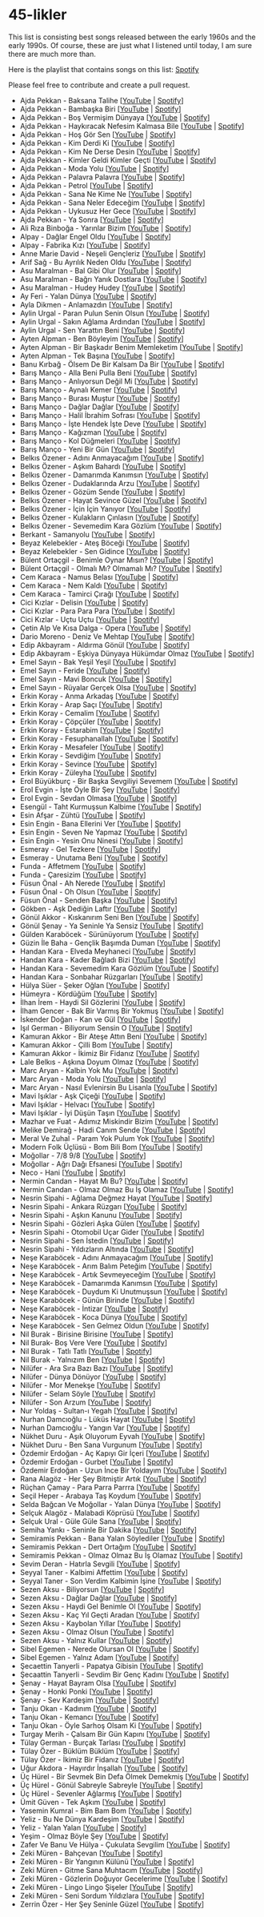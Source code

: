 # 45-likler

This list is consisting best songs released between the early 1960s and the early 1990s. Of course, these are just what I listened until today, I am sure there are much more than.

Here is the playlist that contains songs on this list: [Spotify](https://open.spotify.com/playlist/5VD87mPbWlGQsnvKyhCbQG?si=12c9340c3c654402)

Please feel free to contribute and create a pull request.

- Ajda Pekkan - Baksana Talihe [[YouTube](https://www.youtube.com/watch?v=SbDII2ZyBnU) | [Spotify](https://open.spotify.com/intl-tr/track/0ffoEaBfbccbYWFsubcF8O)]
- Ajda Pekkan - Bambaşka Biri [[YouTube](https://www.youtube.com/watch?v=qNe6TdUYzIs) | [Spotify](https://open.spotify.com/intl-tr/track/2PtfdRfzzZasYANp1o9HD9)]
- Ajda Pekkan - Boş Vermişim Dünyaya [[YouTube](https://www.youtube.com/watch?v=9O0jlmIXn5Y) | [Spotify](https://open.spotify.com/intl-tr/track/3jlaFDCkViUyTsIjg39Qf4)]
- Ajda Pekkan - Haykıracak Nefesim Kalmasa Bile [[YouTube](https://www.youtube.com/watch?v=G81e4utp3Mo) | [Spotify](https://open.spotify.com/intl-tr/track/1cRpb34T284GhBlbVK3qpK)]
- Ajda Pekkan - Hoş Gör Sen [[YouTube](https://www.youtube.com/watch?v=oglP5VQR5Bk) | [Spotify](https://open.spotify.com/intl-tr/track/759loAtdMsqkEexIB6Zu7T)]
- Ajda Pekkan - Kim Derdi Ki [[YouTube](https://www.youtube.com/watch?v=52CTMIoG878) | [Spotify](https://open.spotify.com/intl-tr/track/5ypmTdt4X1M9GML2z1NHNe)]
- Ajda Pekkan - Kim Ne Derse Desin [[YouTube](https://www.youtube.com/watch?v=Egq1Uk0WLbk) | [Spotify](https://open.spotify.com/intl-tr/track/56g62QRl9wNTJRn5idyMsp)]
- Ajda Pekkan - Kimler Geldi Kimler Geçti [[YouTube](https://www.youtube.com/watch?v=dCEnXSFxgsY) | [Spotify](https://open.spotify.com/intl-tr/track/2pJi3QHIg0nrRyWfI3mJqM)]
- Ajda Pekkan - Moda Yolu [[YouTube](https://www.youtube.com/watch?v=6lCsYmTaGwY) | [Spotify](https://open.spotify.com/intl-tr/track/3YZerd58VEGHCY3Qaoap06)]
- Ajda Pekkan - Palavra Palavra [[YouTube](https://www.youtube.com/watch?v=jwMzqZnnW88) | [Spotify](https://open.spotify.com/intl-tr/track/1r6Jif8u43TvyKVRPUBxRX)]
- Ajda Pekkan - Petrol [[YouTube](https://www.youtube.com/watch?v=UcQGFTqTlwk) | [Spotify](https://open.spotify.com/intl-tr/track/31RXhaTkWkeFdv0Zb7E3AA)]
- Ajda Pekkan - Sana Ne Kime Ne [[YouTube](https://www.youtube.com/watch?v=98plycP955Y) | [Spotify](https://open.spotify.com/intl-tr/track/5JGpYrILUAQKOUaVkimtYE)]
- Ajda Pekkan - Sana Neler Edeceğim [[YouTube](https://www.youtube.com/watch?v=v12EYL1TMUI) | [Spotify](https://open.spotify.com/intl-tr/track/4ViJpCfojsF6yncsDtXGFW)]
- Ajda Pekkan - Uykusuz Her Gece [[YouTube](https://www.youtube.com/watch?v=qjKO1tJHEJc) | [Spotify](https://open.spotify.com/intl-tr/track/6aA4cRSnUb5B1sSfLP0eXi)]
- Ajda Pekkan - Ya Sonra [[YouTube](https://www.youtube.com/watch?v=swNGsGiWrL0) | [Spotify](https://open.spotify.com/intl-tr/track/6g7QJOLaFuChdtrAYU9FXY)]
- Ali Rıza Binboğa - Yarınlar Bizim [[YouTube](https://www.youtube.com/watch?v=o28aI34_pms) | [Spotify](https://open.spotify.com/intl-tr/track/5qg7kuPzbWir4AqHugKL8l)]
- Alpay - Dağlar Engel Oldu [[YouTube](https://www.youtube.com/watch?v=tKByUwKMK6o) | [Spotify](https://open.spotify.com/intl-tr/track/33hTYa4C1VlBsb0z8lFCuM)]
- Alpay - Fabrika Kızı [[YouTube](https://www.youtube.com/watch?v=Ici0zvNKdi0) | [Spotify](https://open.spotify.com/intl-tr/track/6rZDPH7F1KW9iOlkdMMMMw)]
- Anne Marie David - Neşeli Gençleriz [[YouTube](https://www.youtube.com/watch?v=DhJAoRKlWls) | [Spotify](https://open.spotify.com/intl-tr/track/04DhJn0izI8khCb0vWFFbP)]
- Arif Sağ - Bu Ayrılık Neden Oldu [[YouTube](https://www.youtube.com/watch?v=Sg7qEExe6sA) | [Spotify](https://open.spotify.com/intl-tr/track/1rV9dfRSoYEmtSbXzcgbLo)]
- Asu Maralman - Bal Gibi Olur [[YouTube](https://www.youtube.com/watch?v=EIV3BU5vnZc) | [Spotify](https://open.spotify.com/intl-tr/track/4TO8P8RZ7FRdS4NOvJl3Yi)]
- Asu Maralman - Bağrı Yanık Dostlara [[YouTube](https://www.youtube.com/watch?v=8j-IHZW6u-w) | [Spotify](https://open.spotify.com/intl-tr/track/4IW6dceg25kuWOsqvh3mDR)]
- Asu Maralman - Hudey Hudey [[YouTube](https://www.youtube.com/watch?v=rb5oi6--Rho) | [Spotify](https://open.spotify.com/intl-tr/track/6AlSh7oCqt7WwhE86wJtHA)]
- Ay Feri - Yalan Dünya [[YouTube](https://www.youtube.com/watch?v=BoCZ7AGuhVQ) | [Spotify](https://open.spotify.com/intl-tr/track/4GYYskp1dfUSSMsHiayx3t)]
- Ayla Dikmen - Anlamazdın [[YouTube](https://www.youtube.com/watch?v=tNjZndIA6F8) | [Spotify](https://open.spotify.com/intl-tr/track/1qwQ1P3FwFouG1zTIBkGXU)]
- Aylin Urgal - Paran Pulun Senin Olsun [[YouTube](https://www.youtube.com/watch?v=ZT2QKbtR7Rs) | [Spotify](https://open.spotify.com/intl-tr/track/2hlntIYNUEhUbuSvB9kPZg)]
- Aylin Urgal - Sakın Ağlama Ardından [[YouTube](https://www.youtube.com/watch?v=fw5XkPtzTsk) | [Spotify](https://open.spotify.com/intl-tr/track/4NYlGJWjHubltm3lCY0Hq2)]
- Aylin Urgal - Sen Yarattın Beni [[YouTube](https://www.youtube.com/watch?v=AchLZZAxjmw) | [Spotify](https://open.spotify.com/intl-tr/track/1dJLBsGIUj5azgH9soHRTC)]
- Ayten Alpman - Ben Böyleyim [[YouTube](https://www.youtube.com/watch?v=eOXlIyEBPCo) | [Spotify](https://open.spotify.com/intl-tr/track/44ANlZqGoKm61vGckOyLy9)]
- Ayten Alpman - Bir Başkadır Benim Memleketim [[YouTube](https://www.youtube.com/watch?v=jDjluJotn_Q) | [Spotify](https://open.spotify.com/intl-tr/track/03n9wapsbqab6S13X5Hb1v)]
- Ayten Alpman - Tek Başına [[YouTube](https://www.youtube.com/watch?v=jRB_iWANP5o) | [Spotify](https://open.spotify.com/intl-tr/track/0dmOxu6oiMnXEzxDVJyQGv)]
- Banu Kırbağ - Ölsem De Bir Kalsam Da Bir [[YouTube](https://www.youtube.com/watch?v=oW4X7zPK7XY) | [Spotify](https://open.spotify.com/intl-tr/track/0tv18OTjsiKFH8Ug8qZVEe)]
- Barış Manço - Alla Beni Pulla Beni [[YouTube](https://www.youtube.com/watch?v=GUKIEjmQ1Bc) | [Spotify](https://open.spotify.com/intl-tr/track/0pGQ7ie0yvg79MrIlR0wDt)]
- Barış Manço - Anlıyorsun Değil Mi [[YouTube](https://www.youtube.com/watch?v=nx3vjCqC0SM) | [Spotify](https://open.spotify.com/intl-tr/track/18QkbQZgychVvaKN4BVsGL)]
- Barış Manço - Aynalı Kemer [[YouTube](https://www.youtube.com/watch?v=jt8G_g2_pBg) | [Spotify](https://open.spotify.com/intl-tr/track/5kbX6QlSDGgprK3jVuxGt7)]
- Barış Manço - Burası Muştur [[YouTube](https://www.youtube.com/watch?v=TdhQ-u3Xl4c) | [Spotify](https://open.spotify.com/intl-tr/track/5hVFKnu3Km7q9GSW6XNdEd)]
- Barış Manço - Dağlar Dağlar [[YouTube](https://www.youtube.com/watch?v=BI6Nk1cXBvk) | [Spotify](https://open.spotify.com/intl-tr/track/3EXO6y0bM6VZIKN0D720Ry)]
- Barış Manço - Halil İbrahim Sofrası [[YouTube](https://www.youtube.com/watch?v=-4tp192MLhQ) | [Spotify](https://open.spotify.com/intl-tr/track/6wnymL5PCA86DU6jRndPFr)]
- Barış Manço - İşte Hendek İşte Deve [[YouTube](https://www.youtube.com/watch?v=9ynDhnvOdSY) | [Spotify](https://open.spotify.com/intl-tr/track/0PHBoHG8oyO0vXGsxAyGjN)]
- Barış Manço - Kağızman [[YouTube](https://www.youtube.com/watch?v=laB5oFBkdu4) | [Spotify](https://open.spotify.com/intl-tr/track/32aV8LF9OX0Us0bjeEGF8G)]
- Barış Manço - Kol Düğmeleri [[YouTube](https://www.youtube.com/watch?v=RVKK9BPow5k) | [Spotify](https://open.spotify.com/intl-tr/track/4DsjiElZzrVRJZv1nFoqV8)]
- Barış Manço - Yeni Bir Gün [[YouTube](https://www.youtube.com/watch?v=QfMWATV4DDo) | [Spotify](https://open.spotify.com/intl-tr/track/3cvkPFdnL0NqA70VE3zmDd)]
- Belkıs Özener - Adını Anmayacağım [[YouTube](https://www.youtube.com/watch?v=4f8uCIqMqfc) | [Spotify](https://open.spotify.com/intl-tr/track/30Xjrw9U0j39cgFYK7uvVu)]
- Belkıs Özener - Aşkım Bahardı [[YouTube](https://www.youtube.com/watch?v=yJPJiWngGzs) | [Spotify](https://open.spotify.com/intl-tr/track/222HDotpYXkFydRi56wHTC)]
- Belkıs Özener - Damarımda Kanımsın [[YouTube](https://www.youtube.com/watch?v=dE_GpNgxIpo) | [Spotify](https://open.spotify.com/intl-tr/track/3M6zY1Z7VaXLbYGy2jSv0v)]
- Belkıs Özener - Dudaklarında Arzu [[YouTube](https://www.youtube.com/watch?v=FGv3d_I2r4I) | [Spotify](https://open.spotify.com/intl-tr/track/3MeUdwQRvWI3wz4nJmhXm8)]
- Belkıs Özener - Gözüm Sende [[YouTube](https://www.youtube.com/watch?v=0Pgcag10Nnw) | [Spotify](https://open.spotify.com/intl-tr/track/2FPRKcMAeGeeeEPidmqd6P)]
- Belkıs Özener - Hayat Sevince Güzel [[YouTube](https://www.youtube.com/watch?v=TQlLJ6tslN4) | [Spotify](https://open.spotify.com/intl-tr/track/1GETxaItMcC5zEzdzdNU0V)]
- Belkıs Özener - İçin İçin Yanıyor [[YouTube](https://www.youtube.com/watch?v=SeZHegpAcBc) | [Spotify](https://open.spotify.com/intl-tr/track/6eYnGROM3t6ZyUNET9j6iG)]
- Belkıs Özener - Kulakların Çınlasın [[YouTube](https://www.youtube.com/watch?v=SQr9nS3mi6k) | [Spotify](https://open.spotify.com/intl-tr/track/1vo1SWfbVrorMtLqzUmokv)]
- Belkıs Özener - Sevemedim Kara Gözlüm [[YouTube](https://www.youtube.com/watch?v=gZVlNZiNPpI) | [Spotify](https://open.spotify.com/intl-tr/track/5pUn7dObTByqOszaR39eyL)]
- Berkant - Samanyolu [[YouTube](https://www.youtube.com/watch?v=6D1l_8qI4ks) | [Spotify](https://open.spotify.com/intl-tr/track/06A1dT4mvCNONx9jeMs7KU)]
- Beyaz Kelebekler - Ateş Böceği [[YouTube](https://www.youtube.com/watch?v=1sosHe5VguQ) | [Spotify]()]
- Beyaz Kelebekler - Sen Gidince [[YouTube](https://www.youtube.com/watch?v=gLMS9gUaBx4) | [Spotify](https://open.spotify.com/intl-tr/track/0EUVbwLL6cFQzp4iubk05W)]
- Bülent Ortaçgil - Benimle Oynar Mısın? [[YouTube](https://www.youtube.com/watch?v=foKt6cvyH6k) | [Spotify](https://open.spotify.com/intl-tr/track/69QnkvrvdrIf81NhNPF6Ca)]
- Bülent Ortaçgil - Olmalı Mı? Olmamalı Mı? [[YouTube](https://www.youtube.com/watch?v=kN3MAyjhsmg) | [Spotify](https://open.spotify.com/intl-tr/track/0pnC8KYOumEqzYDALFQNAL)]
- Cem Karaca - Namus Belası [[YouTube](https://www.youtube.com/watch?v=q-g_72334bg) | [Spotify](https://open.spotify.com/intl-tr/track/18TSFIXx3mfk8lusOZCtxG)]
- Cem Karaca - Nem Kaldı [[YouTube](https://www.youtube.com/watch?v=V8AQowHXi5Q) | [Spotify](https://open.spotify.com/intl-tr/track/2aTPG2sMZkoxTTNRfaxbtV)]
- Cem Karaca - Tamirci Çırağı [[YouTube](https://www.youtube.com/watch?v=9KkAtcPku2k) | [Spotify](https://open.spotify.com/intl-tr/track/0xWB2vkNuXO9f31e9FsuJw)]
- Cici Kızlar - Delisin [[YouTube](https://www.youtube.com/watch?v=w2dcvA1lz4I) | [Spotify](https://open.spotify.com/intl-tr/track/5cwatA8W91e8BwzidFrTwa)]
- Cici Kızlar - Para Para Para [[YouTube](https://www.youtube.com/watch?v=zAib-l4birY) | [Spotify](https://open.spotify.com/intl-tr/track/4H2yZ4LT877PcS1922R07g)]
- Cici Kızlar - Uçtu Uçtu [[YouTube](https://www.youtube.com/watch?v=zBQr-Vza6VM) | [Spotify](https://open.spotify.com/intl-tr/track/425eNEHToAaaNVZzgAhY8e)]
- Çetin Alp Ve Kısa Dalga - Opera [[YouTube](https://www.youtube.com/watch?v=zyy7IWbsRR4) | [Spotify](https://open.spotify.com/intl-tr/track/11HeXVPrR4DgrDCNR2rjab)]
- Dario Moreno - Deniz Ve Mehtap [[YouTube](https://www.youtube.com/watch?v=a6DFBP4mls0) | [Spotify](https://open.spotify.com/intl-tr/track/0OWUML7YpITgMyk3nNUM25)]
- Edip Akbayram - Aldırma Gönül [[YouTube](https://www.youtube.com/watch?v=o6PZsAitVCc) | [Spotify](https://open.spotify.com/intl-tr/track/0wdFEbZ7n4h3IfIvvuNhTP)]
- Edip Akbayram - Eşkiya Dünyaya Hükümdar Olmaz [[YouTube](https://www.youtube.com/watch?v=y7y8xuBKCRA) | [Spotify](https://open.spotify.com/intl-tr/track/6ZhZ1IQCx9vigar0lWihO9)]
- Emel Sayın - Bak Yeşil Yeşil [[YouTube](https://www.youtube.com/watch?v=qQZNNuFqmH0) | [Spotify](https://open.spotify.com/intl-tr/track/59YZK0d2ttqxIKD36PaX3t)]
- Emel Sayın - Feride [[YouTube](https://www.youtube.com/watch?v=TldR4H7J7wc) | [Spotify](https://open.spotify.com/intl-tr/track/0bZL7i0d6teVofMOyryvmR)]
- Emel Sayın - Mavi Boncuk [[YouTube](https://www.youtube.com/watch?v=qmx5yaUZ-Lo) | [Spotify](https://open.spotify.com/intl-tr/track/69xtWpMzF2H3RonEjRpWXh)]
- Emel Sayın - Rüyalar Gerçek Olsa [[YouTube](https://www.youtube.com/watch?v=3oqfzOj_NOU) | [Spotify](https://open.spotify.com/intl-tr/track/7sodRzrEvCdM4GwvyZM1jC)]
- Erkin Koray - Anma Arkadaş [[YouTube](https://www.youtube.com/watch?v=eDM8W2E1opM) | [Spotify](https://open.spotify.com/intl-tr/track/76dwKDjC7auI0C6LiD7HmX)]
- Erkin Koray - Arap Saçı [[YouTube](https://www.youtube.com/watch?v=TjQH8smGzYk) | [Spotify](https://open.spotify.com/intl-tr/track/3ix5w1JJHRtcyWtgG3CPHB)]
- Erkin Koray - Cemalim [[YouTube](https://www.youtube.com/watch?v=ogyCB3-A7u8) | [Spotify](https://open.spotify.com/intl-tr/track/1Xq0htouVuHOkSJxM5DZHu)]
- Erkin Koray - Çöpçüler [[YouTube](https://www.youtube.com/watch?v=iJc0JZcRrAM) | [Spotify](https://open.spotify.com/intl-tr/track/2Ejiv4HRKNxb76jt0FxCl1)]
- Erkin Koray - Estarabim [[YouTube](https://www.youtube.com/watch?v=l-ljBr16SUs) | [Spotify](https://open.spotify.com/intl-tr/track/22fkbkbWVipvd704HHsRDe)]
- Erkin Koray - Fesuphanallah [[YouTube](https://www.youtube.com/watch?v=0TdUz8X3_Y8) | [Spotify](https://open.spotify.com/intl-tr/track/5v69FiAd7gomVAL5zRd467)]
- Erkin Koray - Mesafeler [[YouTube](https://www.youtube.com/watch?v=NQNPdS77vpk) | [Spotify](https://open.spotify.com/intl-tr/track/4WTGyENnRzn0ypDq8SIImn)]
- Erkin Koray - Sevdiğim [[YouTube](https://www.youtube.com/watch?v=2nTVYUW2Yzs) | [Spotify](https://open.spotify.com/intl-tr/track/7xMzz7SVogHlTzySlN4qtC)]
- Erkin Koray - Sevince [[YouTube](https://www.youtube.com/watch?v=18rJ43ehPEg) | [Spotify](https://open.spotify.com/intl-tr/track/28JN0yHdCLFCSNZmBsfjhJ)]
- Erkin Koray - Züleyha [[YouTube](https://www.youtube.com/watch?v=8XrtOdCj-Tk) | [Spotify](https://open.spotify.com/intl-tr/track/2EbosXV49XBMvuSNX1Wboj)]
- Erol Büyükburç - Bir Başka Sevgiliyi Sevemem [[YouTube](https://www.youtube.com/watch?v=MAlGdS3ClQo) | [Spotify](https://open.spotify.com/intl-tr/track/5adJzdcqfnWOhEWMTlD28i)]
- Erol Evgin - İşte Öyle Bir Şey [[YouTube](https://www.youtube.com/watch?v=Pvrrant-blY) | [Spotify](https://open.spotify.com/intl-tr/track/07ycJqYmXyIxPT0dIWlalt)]
- Erol Evgin - Sevdan Olmasa [[YouTube](https://www.youtube.com/watch?v=8OgcC-lyRPs) | [Spotify](https://open.spotify.com/intl-tr/track/6pLCbZe5RcIkciIvIl0Zif)]
- Esengül - Taht Kurmuşsun Kalbime [[YouTube](https://www.youtube.com/watch?v=xD74qZOlI0U) | [Spotify](https://open.spotify.com/intl-tr/track/392AaXP6eMhmj8o81NM3Om)]
- Esin Afşar - Zühtü [[YouTube](https://www.youtube.com/watch?v=cXo_z5AYyQg) | [Spotify](https://open.spotify.com/intl-tr/track/2CJ4PxGqDZEeKtR5EPviTQ)]
- Esin Engin - Bana Ellerini Ver [[YouTube](https://www.youtube.com/watch?v=E0WGMxky-T8) | [Spotify]()]
- Esin Engin - Seven Ne Yapmaz [[YouTube](https://www.youtube.com/watch?v=8oIuRX23KyQ) | [Spotify](https://open.spotify.com/intl-tr/track/3iOEYyQoyMT1hLfLajc54K)]
- Esin Engin - Yesin Onu Ninesi [[YouTube](https://www.youtube.com/watch?v=RqHKm_SzQVQ) | [Spotify](https://open.spotify.com/intl-tr/track/2fh9I9pk2XN75bhQqFnYxm)]
- Esmeray - Gel Tezkere [[YouTube](https://www.youtube.com/watch?v=VGrcd63tE8U) | [Spotify](https://open.spotify.com/intl-tr/track/4bgFxGgRrd2z93ijr99quY)]
- Esmeray - Unutama Beni [[YouTube](https://www.youtube.com/watch?v=fpaobkArtFk) | [Spotify](https://open.spotify.com/intl-tr/track/1mRlWwAqXJb8OonNuS8UPV)]
- Funda - Affetmem [[YouTube](https://www.youtube.com/watch?v=cqTcKoM9mJI) | [Spotify](https://open.spotify.com/intl-tr/track/5aMvjLRVr2m4VZIoClQG6L)]
- Funda - Çaresizim [[YouTube](https://www.youtube.com/watch?v=bmjR0IXpmk0) | [Spotify](https://open.spotify.com/intl-tr/track/6GNoRytYHewXprnDo6cvQn)]
- Füsun Önal - Ah Nerede [[YouTube](https://www.youtube.com/watch?v=QnfISMpJE2U) | [Spotify](https://open.spotify.com/intl-tr/track/4wQhrNnIwpdUGfn0Cx7FE4)]
- Füsun Önal - Oh Olsun [[YouTube](https://www.youtube.com/watch?v=fdlhRKcBeGs) | [Spotify](https://open.spotify.com/intl-tr/track/74eBxYIoJFIQPF1h78romI)]
- Füsun Önal - Senden Başka [[YouTube](https://www.youtube.com/watch?v=BOVjiXhfLDY) | [Spotify](https://open.spotify.com/intl-tr/track/5c91hNOoKfapMH58q7Xn31)]
- Gökben - Aşk Dediğin Laftır [[YouTube](https://www.youtube.com/watch?v=LzJ6VxPeKI8) | [Spotify](https://open.spotify.com/intl-tr/track/0OhYmvzNF3dVdNp3xPBAOv)]
- Gönül Akkor - Kıskanırım Seni Ben [[YouTube](https://www.youtube.com/watch?v=UUCjtnmsxMk) | [Spotify](https://open.spotify.com/intl-tr/track/0HmDHZlqbuBuYSFyUGZBYn)]
- Gönül Şenay - Ya Seninle Ya Sensiz [[YouTube](https://www.youtube.com/watch?v=5-aQlO7LjZE) | [Spotify](https://open.spotify.com/intl-tr/track/1RU2Shgkee4BpZPYUnJiL0)]
- Gülden Karaböcek - Sürünüyorum [[YouTube](https://www.youtube.com/watch?v=djvaJgRuV6U) | [Spotify](https://open.spotify.com/intl-tr/track/6OlvQK668R8AJeCs1MbxuW)]
- Güzin İle Baha - Gençlik Başımda Duman [[YouTube](https://www.youtube.com/watch?v=BWUIZ6LOa9A) | [Spotify](https://open.spotify.com/intl-tr/track/5Ox8yqAfQvNwaDoGlkU2al)]
- Handan Kara - Elveda Meyhaneci [[YouTube](https://www.youtube.com/watch?v=wwLRKwXhjKQ) | [Spotify](https://open.spotify.com/intl-tr/track/4N5uz4ILNiU2gJukKCperO)]
- Handan Kara - Kader Bağladı Bizi [[YouTube](https://www.youtube.com/watch?v=JivLOBCMzoE) | [Spotify](https://open.spotify.com/intl-tr/track/39Xy2TSzY9jNJ3JhWjpeHd)]
- Handan Kara - Sevemedim Kara Gözlüm [[YouTube](https://www.youtube.com/watch?v=Cj0kwv8niX0) | [Spotify](https://open.spotify.com/intl-tr/track/32Rgs3h0FnCFKoS3Cd6vXB)]
- Handan Kara - Sonbahar Rüzgarları [[YouTube](https://www.youtube.com/watch?v=r_Ef7VhkouQ) | [Spotify](https://open.spotify.com/intl-tr/track/26hjGLuXe65yvOMtiuuOCJ)]
- Hülya Süer - Şeker Oğlan [[YouTube](https://www.youtube.com/watch?v=pe_dZlRV818) | [Spotify](https://open.spotify.com/intl-tr/track/15Twc6fZvdYEsrZw0jbChF)]
- Hümeyra - Kördüğüm [[YouTube](https://www.youtube.com/watch?v=2UXznE7MoSo) | [Spotify](https://open.spotify.com/intl-tr/track/7wsTk17VHWZ2s5g3XpZvIj)]
- İlhan İrem - Haydi Sil Gözlerini [[YouTube](https://www.youtube.com/watch?v=4mf9SR4A6Y0) | [Spotify](https://open.spotify.com/intl-tr/track/6exEYaMdKiV4MrRRR3YQrm)]
- İlham Gencer - Bak Bir Varmış Bir Yokmuş [[YouTube](https://www.youtube.com/watch?v=Dyk2QuphfYA) | [Spotify](https://open.spotify.com/intl-tr/track/7lisbdt0svWd4urEsQCMlK)]
- İskender Doğan - Kan ve Gül [[YouTube](https://www.youtube.com/watch?v=T6z-EuRZVPQ) | [Spotify](https://open.spotify.com/intl-tr/track/1E6syp1p3fehenR7bVy10u)]
- Işıl German - Biliyorum Sensin O [[YouTube](https://www.youtube.com/watch?v=eIFWu4uwEiA) | [Spotify](https://open.spotify.com/intl-tr/track/3ggQGr3UmqzWgdlHXjMnZl)]
- Kamuran Akkor - Bir Ateşe Attın Beni [[YouTube](https://www.youtube.com/watch?v=li48S6A9yeE) | [Spotify](https://open.spotify.com/intl-tr/track/0C1EzLDBUfTlQD95FxVWx1)]
- Kamuran Akkor - Çilli Bom [[YouTube](https://www.youtube.com/watch?v=ql6F_ODAp-Y) | [Spotify](https://open.spotify.com/intl-tr/track/0C1EzLDBUfTlQD95FxVWx1)]
- Kamuran Akkor - İkimiz Bir Fidanız [[YouTube](https://www.youtube.com/watch?v=aHLbm0--0s0) | [Spotify](https://open.spotify.com/intl-tr/track/1rRHrIgrPPHUYD97oYAgli)]
- Lale Belkıs - Aşkına Doyum Olmaz [[YouTube](https://www.youtube.com/watch?v=d82zvVv5Ijo) | [Spotify](https://open.spotify.com/intl-tr/track/2MXOqTwClFe44dHcNWTeOp)]
- Marc Aryan - Kalbin Yok Mu [[YouTube](https://www.youtube.com/watch?v=9c018y8kLXE) | [Spotify](https://open.spotify.com/intl-tr/track/3jn9eyOsRLN5r0bajb8AbM)]
- Marc Aryan - Moda Yolu [[YouTube](https://www.youtube.com/watch?v=WPA2TvD5DAA) | [Spotify](https://open.spotify.com/intl-tr/track/79gHjBONPJny9enl36HUBo)]
- Marc Aryan - Nasıl Evlenirsin Bu Lisanla [[YouTube](https://www.youtube.com/watch?v=6KKiSFMqLzA) | [Spotify](https://open.spotify.com/intl-tr/track/0RjcZt7sruPLDnqDHeAk0z)]
- Mavi Işıklar - Aşk Çiçeği [[YouTube](https://www.youtube.com/watch?v=O6V-M0rHJI0) | [Spotify](https://open.spotify.com/intl-tr/track/3cJLakFlgKqNhykOCYO7Hq)]
- Mavi Işıklar - Helvacı [[YouTube](https://www.youtube.com/watch?v=9aQs-Aaz2CE) | [Spotify](https://open.spotify.com/intl-tr/track/7JGtQwkSrM6RT6jALZpo0A)]
- Mavi Işıklar - İyi Düşün Taşın [[YouTube](https://www.youtube.com/watch?v=szQOJhbGlJw) | [Spotify](https://open.spotify.com/intl-tr/track/2eAMb00IDT4wnC794mG0ps)]
- Mazhar ve Fuat - Adımız Miskindir Bizim [[YouTube](https://www.youtube.com/watch?v=zbeErgE4quA) | [Spotify](https://open.spotify.com/intl-tr/track/4bxSoFQl2ExbgPLSj24UDH)]
- Melike Demirağ - Hadi Canım Sende [[YouTube](https://www.youtube.com/watch?v=uqIEiUv1bVQ) | [Spotify](https://open.spotify.com/intl-tr/track/5cMuv4kOwCDuCfnzbClJK7)]
- Meral Ve Zuhal - Param Yok Pulum Yok [[YouTube](https://www.youtube.com/watch?v=vWRdyDmGboA) | [Spotify](https://open.spotify.com/intl-tr/track/3uhuV8CwwpWJV1BKKuvk2D)]
- Modern Folk Üçlüsü - Bom Bili Bom [[YouTube](https://www.youtube.com/watch?v=YZA8nycMs7Y) | [Spotify](https://open.spotify.com/intl-tr/track/6UnoO6YTjRHvUNTTT9ZvZL)]
- Moğollar - 7/8 9/8 [[YouTube](https://www.youtube.com/watch?v=_DgJk7nEPb0) | [Spotify](https://open.spotify.com/intl-tr/track/7BspAkMwdeh97or8t2MgCr)]
- Moğollar - Ağrı Dağı Efsanesi [[YouTube](https://www.youtube.com/watch?v=oBNayWLXCHA) | [Spotify](https://open.spotify.com/intl-tr/track/0EibVYIKV1pVWvCAgANAmS)]
- Neco - Hani [[YouTube](https://www.youtube.com/watch?v=dVHdQVBOGhI) | [Spotify](https://open.spotify.com/intl-tr/track/7wNPjyXMRVJGwvVhESoY1y)]
- Nermin Candan - Hayat Mı Bu? [[YouTube](https://www.youtube.com/watch?v=5135_fCB88c) | [Spotify](https://open.spotify.com/intl-tr/track/3QxXjwzQeoVl9JD094P2jX)]
- Nermin Candan - Olmaz Olmaz Bu İş Olamaz [[YouTube](https://www.youtube.com/watch?v=Ohu8WtOyACE) | [Spotify](https://open.spotify.com/intl-tr/track/73W1NgaaghsyjKoGSLMIVX)]
- Nesrin Sipahi - Ağlama Değmez Hayat [[YouTube](https://www.youtube.com/watch?v=lDmiS1YCfMs) | [Spotify](https://open.spotify.com/intl-tr/track/5AbhfPymEEQRi578TqxCq6)]
- Nesrin Sipahi - Ankara Rüzgarı [[YouTube](https://www.youtube.com/watch?v=nMX-jlqg2Cw) | [Spotify](https://open.spotify.com/intl-tr/track/3bWI0Kc8CfRRu6143pUfr8)]
- Nesrin Sipahi - Aşkın Kanunu [[YouTube](https://www.youtube.com/watch?v=UJgenKkIeA0) | [Spotify](https://open.spotify.com/intl-tr/track/0dSjE5b8IFQQBIykHAKeOu)]
- Nesrin Sipahi - Gözleri Aşka Gülen [[YouTube](https://www.youtube.com/watch?v=r-G7GpKPZyw) | [Spotify](https://open.spotify.com/intl-tr/track/5RpoaIUGufHfeDobp4nUWj)]
- Nesrin Sipahi - Otomobil Uçar Gider [[YouTube](https://www.youtube.com/watch?v=xo7TrBbks2I) | [Spotify](https://open.spotify.com/intl-tr/track/2qjuRMtxaKnMmpVDTCqVay)]
- Nesrin Sipahi - Sen İstedin [[YouTube](https://www.youtube.com/watch?v=WWfBymVC1AI) | [Spotify](https://open.spotify.com/intl-tr/track/6YQgCjTQGyfdEqzeRpVWgD)]
- Nesrin Sipahi - Yıldızların Altında [[YouTube](https://www.youtube.com/watch?v=OH5xH7ipWyc) | [Spotify](https://open.spotify.com/intl-tr/track/37TqoVNCVEpmxhd1hx6V9W)]
- Neşe Karaböcek - Adını Anmayacağım [[YouTube](https://www.youtube.com/watch?v=tGEOVHeFZKo) | [Spotify](https://open.spotify.com/intl-tr/track/2qYM23wBRgISzAcVUxakDo)]
- Neşe Karaböcek - Arım Balım Peteğim [[YouTube](https://www.youtube.com/watch?v=oFpnapdohOs) | [Spotify](https://open.spotify.com/intl-tr/track/62aAcdCdtZK2rPQgBXDZsq)]
- Neşe Karaböcek - Artık Sevmeyeceğim [[YouTube](https://www.youtube.com/watch?v=39yBP7Wg3cM) | [Spotify](https://open.spotify.com/intl-tr/track/2bWeSUaIdYMxmmcuRxpzof)]
- Neşe Karaböcek - Damarımda Kanımsın [[YouTube](https://www.youtube.com/watch?v=RPz_4GJ2ZfU) | [Spotify](https://open.spotify.com/intl-tr/track/2wsYRmoR8UEzzlEJd6uGvj)]
- Neşe Karaböcek - Duydum Ki Unutmuşsun [[YouTube](https://www.youtube.com/watch?v=aoerT7rt1RI) | [Spotify](https://open.spotify.com/intl-tr/track/6LgJDNqXnnwEVCbPnBSUtz)]
- Neşe Karaböcek - Günün Birinde [[YouTube](https://www.youtube.com/watch?v=cY_V1cRCOzo) | [Spotify](https://open.spotify.com/intl-tr/track/0SrXKAQYvUhbekHTdowAUR)]
- Neşe Karaböcek - İntizar [[YouTube](https://www.youtube.com/watch?v=dNnp-PO76Zk) | [Spotify](https://open.spotify.com/intl-tr/track/5Rz4s6rdXNmIDVckFcIxH2)]
- Neşe Karaböcek - Koca Dünya [[YouTube](https://www.youtube.com/watch?v=oVhG3Bzd6m4) | [Spotify](https://open.spotify.com/intl-tr/track/6MgsM894ne4rZo694LDIsY)]
- Neşe Karaböcek - Sen Gelmez Oldun [[YouTube](https://www.youtube.com/watch?v=ps6wLGqBPhw) | [Spotify](https://open.spotify.com/intl-tr/track/3APFf0kRKC3vrdkNiSyaRj)]
- Nil Burak - Birisine Birisine [[YouTube](https://www.youtube.com/watch?v=qV6SDLOJgXw) | [Spotify](https://open.spotify.com/intl-tr/track/5Lzm844Yefk0pwqSWS0T1H)]
- Nil Burak- Boş Vere Vere [[YouTube](https://www.youtube.com/watch?v=AOye4os6nzc) | [Spotify](https://open.spotify.com/intl-tr/track/5DwAFXemYsr7krlZScePIX)]
- Nil Burak - Tatlı Tatlı [[YouTube](https://www.youtube.com/watch?v=vCoaaoDUwfM) | [Spotify](https://open.spotify.com/intl-tr/track/6sB71sY31VSzfg36aHXH9N)]
- Nil Burak - Yalnızım Ben [[YouTube](https://www.youtube.com/watch?v=TWSPtXCaTzU) | [Spotify](https://open.spotify.com/intl-tr/track/7xSarKHglLLh0Kxv3raols)]
- Nilüfer - Ara Sıra Bazı Bazı [[YouTube](https://www.youtube.com/watch?v=K6yZ6GJC70I) | [Spotify](https://open.spotify.com/intl-tr/track/4Mye0IMIFvnBWxrZGJ4L1t)]
- Nilüfer - Dünya Dönüyor [[YouTube](https://www.youtube.com/watch?v=LQA4bKB5kwA) | [Spotify](https://open.spotify.com/intl-tr/track/1hMR3ZnQJFcAmqhYgrkOoz)]
- Nilüfer - Mor Menekşe [[YouTube](https://www.youtube.com/watch?v=vs-uxMVTW8I) | [Spotify](https://open.spotify.com/intl-tr/track/1VcwOeJa1rvaXbmNyoK70W)]
- Nilüfer - Selam Söyle [[YouTube](https://www.youtube.com/watch?v=GoSU1-TJOQs) | [Spotify](https://open.spotify.com/intl-tr/track/1ClnNu5oASK5TwqxtXMZJP)]
- Nilüfer - Son Arzum [[YouTube](https://www.youtube.com/watch?v=gwtiHjOixDQ) | [Spotify](https://open.spotify.com/intl-tr/track/4C2BEVMCOoTRYLQdxumczm)]
- Nur Yoldaş - Sultan-ı Yegah [[YouTube](https://www.youtube.com/watch?v=sqXHUxfsd7A) | [Spotify](https://open.spotify.com/intl-tr/track/0cZgkcbssrcJeetG4GXoLc)]
- Nurhan Damcıoğlu - Lüküs Hayat [[YouTube](https://www.youtube.com/watch?v=WixaQrYUlMk) | [Spotify](https://open.spotify.com/intl-tr/track/0aJ9OjxxdAq1kBJ7KODHU5)]
- Nurhan Damcıoğlu - Yangın Var [[YouTube](https://www.youtube.com/watch?v=VrHBg6vXumI) | [Spotify](https://open.spotify.com/intl-tr/track/0CNuucdtrrPRJ5dAsxLAMt)]
- Nükhet Duru - Aşık Oluyorum Eyvah [[YouTube](https://www.youtube.com/watch?v=rBQi2XUnMdA) | [Spotify](https://open.spotify.com/intl-tr/track/6N7eKvCAId3r5FWwlzhzGM)]
- Nükhet Duru - Ben Sana Vurgunum [[YouTube](https://www.youtube.com/watch?v=E0lI5169AYM) | [Spotify](https://open.spotify.com/intl-tr/track/14GcLsc9WELDLqxXQSiGkE)]
- Özdemir Erdoğan - Aç Kapıyı Gir İçeri [[YouTube](https://www.youtube.com/watch?v=zGMT_ymUinw) | [Spotify](https://open.spotify.com/intl-tr/track/2lhs5SQMTzxf4cO7K3yByD)]
- Özdemir Erdoğan - Gurbet [[YouTube](https://www.youtube.com/watch?v=w0DTBlCB9ko) | [Spotify](https://open.spotify.com/intl-tr/track/2cJhhpxflevAtPFku1kxID)]
- Özdemir Erdoğan - Uzun İnce Bir Yoldayım [[YouTube](https://www.youtube.com/watch?v=l61Cplav24w) | [Spotify](https://open.spotify.com/intl-tr/track/4gtjMBsO5rtzIslVw7t6Vj)]
- Rana Alagöz - Her Şey Bitmiştir Artık [[YouTube](https://www.youtube.com/watch?v=YiWm03cp5Y0) | [Spotify](https://open.spotify.com/intl-tr/track/1IIRFdnVhwx0VMOZ9cDfkd)]
- Rüçhan Çamay - Para Parra Parrra [[YouTube](https://www.youtube.com/watch?v=vIUeeCdhuhY) | [Spotify](https://open.spotify.com/intl-tr/track/28JGcNGwwQmTNiUCjOS0a0)]
- Seçil Heper - Arabaya Taş Koydum [[YouTube](https://www.youtube.com/watch?v=XrDjQm8wm1Q) | [Spotify](https://open.spotify.com/intl-tr/track/6kEOjayKn7taUzMZZ9V5Wr)]
- Selda Bağcan Ve Moğollar - Yalan Dünya [[YouTube](https://www.youtube.com/watch?v=KHFGFQnKIP0) | [Spotify](https://open.spotify.com/intl-tr/track/4aTkTez3nAOWgzZESL8LB8)]
- Selçuk Alagöz - Malabadi Köprüsü [[YouTube](https://www.youtube.com/watch?v=4c-xiEUbqIM) | [Spotify](https://open.spotify.com/intl-tr/track/06kKzXzzIuE6uteIJ2PFHB)]
- Selçuk Ural - Güle Güle Sana [[YouTube](https://www.youtube.com/watch?v=j6oHTrs8qUA) | [Spotify](https://open.spotify.com/intl-tr/track/518x4FFVCQGjKqbwQ9QPkW)]
- Semiha Yankı - Seninle Bir Dakika [[YouTube](https://www.youtube.com/watch?v=OBqKeAG5Exc) | [Spotify](https://open.spotify.com/intl-tr/track/371nNwFetX7GVB7Po7Z1nu)]
- Semiramis Pekkan - Bana Yalan Söylediler [[YouTube](https://www.youtube.com/watch?v=66HD6h6Xcwk) | [Spotify](https://open.spotify.com/intl-tr/track/7Beeb1AZSs6YQuAeifdX0n)]
- Semiramis Pekkan - Dert Ortağım [[YouTube](https://www.youtube.com/watch?v=BXbsO6rO8DQ) | [Spotify](https://open.spotify.com/intl-tr/track/3FMZHPn9anK6y08UlsMUTM)]
- Semiramis Pekkan - Olmaz Olmaz Bu İş Olamaz [[YouTube](https://www.youtube.com/watch?v=H8erws37GAs) | [Spotify](https://open.spotify.com/intl-tr/track/3S7VCuq7pxnmr8S3UmDsQn)]
- Sevim Deran - Hatırla Sevgili [[YouTube](https://www.youtube.com/watch?v=YlQ9Z-S1Gjw) | [Spotify](https://open.spotify.com/intl-tr/track/5QDp2B9tVVsavEkQMIekgh)]
- Seyyal Taner - Kalbimi Affettim [[YouTube](https://www.youtube.com/watch?v=bgdk7TRcLdw) | [Spotify](https://open.spotify.com/intl-tr/track/15MBHJTKABQN0mDIOjm16B)]
- Seyyal Taner - Son Verdim Kalbimin İşine [[YouTube](https://www.youtube.com/watch?v=eFUPnKna-4Y) | [Spotify](https://open.spotify.com/intl-tr/track/4M7El7oYpX54neeRu51WES)]
- Sezen Aksu - Biliyorsun [[YouTube](https://www.youtube.com/watch?v=-aW8x1jTA2U) | [Spotify](https://open.spotify.com/intl-tr/track/5ogI17YppHAaBZlzitwyxE)]
- Sezen Aksu - Dağlar Dağlar [[YouTube](https://www.youtube.com/watch?v=DgJWuhrv3ZQ) | [Spotify](https://open.spotify.com/intl-tr/track/5MRTzzBrEpEswfU25uI9UE)]
- Sezen Aksu - Haydi Gel Benimle Ol [[YouTube](https://www.youtube.com/watch?v=qol0bBbcm44) | [Spotify](https://open.spotify.com/intl-tr/track/6KBRNsL48BmRcQzUq1oSZq)]
- Sezen Aksu - Kaç Yıl Geçti Aradan [[YouTube](https://www.youtube.com/watch?v=PJ5Ju8sj30k) | [Spotify](https://open.spotify.com/intl-tr/track/3NyqgX4Oy8p4SljMMsjXUO)]
- Sezen Aksu - Kaybolan Yıllar [[YouTube](https://www.youtube.com/watch?v=H7mxXm0Avts) | [Spotify](https://open.spotify.com/intl-tr/track/2EZbRSf8OVdFvtQY4QDv6O)]
- Sezen Aksu - Olmaz Olsun [[YouTube](https://www.youtube.com/watch?v=NpYvpOKrsUk) | [Spotify](https://open.spotify.com/intl-tr/track/75L9HQapNnbNUEUGwviKON)]
- Sezen Aksu - Yalnız Kullar [[YouTube](https://www.youtube.com/watch?v=QkM8rYjGJl0) | [Spotify](https://open.spotify.com/intl-tr/track/3ZOvUlZ9AOrkL9Cotk9s7U)]
- Sibel Egemen - Nerede Olursan Ol [[YouTube](https://www.youtube.com/watch?v=E2wbyzLpm-g) | [Spotify]()]
- Sibel Egemen - Yalnız Adam [[YouTube](https://www.youtube.com/watch?v=IypU5QX_KvM) | [Spotify](https://open.spotify.com/intl-tr/track/7yTK8APlrEoEFS4l8i15qu)]
- Şecaettin Tanyerli - Papatya Gibisin [[YouTube](https://www.youtube.com/watch?v=vWly1XYa6dc) | [Spotify](https://open.spotify.com/intl-tr/track/3Z2Gp27cnlHPbhm6vT6zlr)]
- Şecaattin Tanyerli - Sevdim Bir Genç Kadını [[YouTube](https://www.youtube.com/watch?v=cXnq5cyo7LU) | [Spotify]()]
- Şenay - Hayat Bayram Olsa [[YouTube](https://www.youtube.com/watch?v=scE1KJMygn0) | [Spotify](https://open.spotify.com/intl-tr/track/43ltlBl1CSWtzrG2TzQhQp)]
- Şenay - Honki Ponki [[YouTube](https://www.youtube.com/watch?v=IjkVJv81D_E) | [Spotify](https://open.spotify.com/intl-tr/track/6hUcTW0ILIxfhpqLRo0tJw)]
- Şenay - Sev Kardeşim [[YouTube](https://www.youtube.com/watch?v=B_jgYzkX5kM) | [Spotify](https://open.spotify.com/intl-tr/track/2qOuKvCKOH4gRjXDHCtX4a)]
- Tanju Okan - Kadınım [[YouTube](https://www.youtube.com/watch?v=L7itlXvT-oQ) | [Spotify](https://open.spotify.com/intl-tr/track/4pa5jSX0F9zqHycROafVbX)]
- Tanju Okan - Kemancı [[YouTube](https://www.youtube.com/watch?v=RbXB7vHEkNw) | [Spotify](https://open.spotify.com/intl-tr/track/11eDOrOUwkGDXvEcf5GnPg)]
- Tanju Okan - Öyle Sarhoş Olsam Ki [[YouTube](https://www.youtube.com/watch?v=tVxJK7E2TNg) | [Spotify](https://open.spotify.com/intl-tr/track/2KkXEPUiIddOmZMsCgQKPa)]
- Turgay Merih - Çalsam Bir Gün Kapını [[YouTube](https://www.youtube.com/watch?v=ShLUloY31fE) | [Spotify](https://open.spotify.com/intl-tr/track/7LkQ8MrFpKdYulHv1YeUYk)]
- Tülay German - Burçak Tarlası [[YouTube](https://www.youtube.com/watch?v=kMqEDm49lNA) | [Spotify](https://open.spotify.com/intl-tr/track/6i6q8YgImRP95bZBuZEQ1n)]
- Tülay Özer - Büklüm Büklüm [[YouTube](https://www.youtube.com/watch?v=-1dGY8VaLYE) | [Spotify](https://open.spotify.com/intl-tr/track/6aPpt6GMEKelG8etyplPpt)]
- Tülay Özer - İkimiz Bir Fidanız [[YouTube](https://www.youtube.com/watch?v=VqXt9GtNq-A) | [Spotify](https://open.spotify.com/intl-tr/track/7qz0ukSfFQJc8YZRlMM4vc)]
- Uğur Akdora - Hayırdır İnşallah [[YouTube](https://www.youtube.com/watch?v=uBZiteR7A38) | [Spotify](https://open.spotify.com/intl-tr/track/2nZU4MdMKlvOdd7JB43q4E)]
- Üç Hürel - Bir Sevmek Bin Defa Ölmek Demekmiş [[YouTube](https://www.youtube.com/watch?v=4BjH_pJ2p-w) | [Spotify](https://open.spotify.com/intl-tr/track/39ZpmbCAMly36JcaRaCRQx)]
- Üç Hürel - Gönül Sabreyle Sabreyle [[YouTube](https://www.youtube.com/watch?v=fdz2nF9bN4c) | [Spotify](https://open.spotify.com/intl-tr/track/0oHY9FCsgEQGQUZhFqWnpX)]
- Üç Hürel - Sevenler Ağlarmış [[YouTube](https://www.youtube.com/watch?v=ruQ7vqhja5M) | [Spotify](https://open.spotify.com/intl-tr/track/13iNtrlRCEpj0H2uciRmqa)]
- Ümit Güven - Tek Aşkım [[YouTube](https://www.youtube.com/watch?v=CKDjoDGDx18) | [Spotify](https://open.spotify.com/intl-tr/track/2kgjZraJPdis15NZUVsQRN)]
- Yasemin Kumral - Bim Bam Bom [[YouTube](https://www.youtube.com/watch?v=p4egdn90WyE) | [Spotify](https://open.spotify.com/intl-tr/track/6Arwj1XjTNL1GAmGPtCvkI)]
- Yeliz - Bu Ne Dünya Kardeşim [[YouTube](https://www.youtube.com/watch?v=EP4CLWj5Qj8) | [Spotify](https://open.spotify.com/intl-tr/track/0frBiVrDGJ9zD4SCJjoj9u)]
- Yeliz - Yalan Yalan [[YouTube](https://www.youtube.com/watch?v=-25UdZvMqJQ) | [Spotify](https://open.spotify.com/intl-tr/track/1gIkCa1dk6RHhCP7PAD8XE)]
- Yeşim - Olmaz Böyle Şey [[YouTube](https://www.youtube.com/watch?v=IIU6EBn93FM) | [Spotify](https://open.spotify.com/intl-tr/track/5ByBjeddgrfzvsvmCg82gt)]
- Zafer Ve Banu Ve Hülya - Çukulata Sevgilim [[YouTube](https://www.youtube.com/watch?v=9pMbT3qmK7c) | [Spotify]()]
- Zeki Müren - Bahçevan [[YouTube](https://www.youtube.com/watch?v=G9p5E_r5Zso) | [Spotify](https://open.spotify.com/intl-tr/track/6Q2VGLr3DKGLHE8NSPXzYF)]
- Zeki Müren - Bir Yangının Külünü [[YouTube](https://www.youtube.com/watch?v=ylM1ElbyXhc) | [Spotify](https://open.spotify.com/intl-tr/track/6GStJVAVmvF0m0vnoEAdvf)]
- Zeki Müren - Gitme Sana Muhtacım [[YouTube](https://www.youtube.com/watch?v=QwK6HDk7Pgs) | [Spotify](https://open.spotify.com/intl-tr/track/7j2Wnx8dab7IRBRUC2WHDL)]
- Zeki Müren - Gözlerin Doğuyor Gecelerime [[YouTube](https://www.youtube.com/watch?v=_LK4WaaoWHc) | [Spotify](https://open.spotify.com/intl-tr/track/5oyGlgbjtG250i4CeUi5UI)]
- Zeki Müren - Lingo Lingo Şişeler [[YouTube](https://www.youtube.com/watch?v=o0KBiRlTqsc) | [Spotify](https://open.spotify.com/intl-tr/track/5YZquJgTjLOI8M5M1iWhZM)]
- Zeki Müren - Seni Sordum Yıldızlara [[YouTube](https://www.youtube.com/watch?v=g942qom8HqM) | [Spotify](https://open.spotify.com/intl-tr/track/197CWknsQggubzqaiuTt9o)]
- Zerrin Özer - Her Şey Seninle Güzel [[YouTube](https://www.youtube.com/watch?v=WAdrlFsz2Ms) | [Spotify]()]
